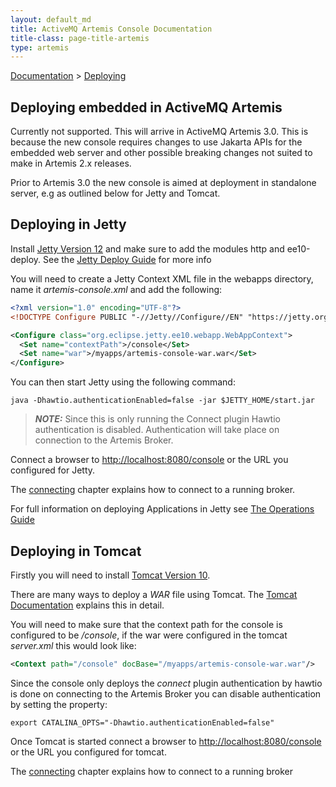 ```yaml
---
layout: default_md
title: ActiveMQ Artemis Console Documentation
title-class: page-title-artemis
type: artemis
---
```

[Documentation](index) > [Deploying](deploying)

## Deploying embedded in ActiveMQ Artemis

Currently not supported. This will arrive in ActiveMQ Artemis 3.0. This is because the new console requires changes to use Jakarta APIs for the embedded
web server and other possible breaking changes not suited to make in Artemis 2.x releases.

Prior to Artemis 3.0 the new console is aimed at deployment in standalone server, e.g as outlined below for Jetty and Tomcat.

## Deploying in Jetty

Install [Jetty Version 12](https://jetty.org/download.html)  and make sure to add the modules http and ee10-deploy. See the 
[Jetty Deploy Guide](https://jetty.org/docs/jetty/12/operations-guide/deploy/index.html) for more info

You will need to create a Jetty Context XML file in the webapps directory, name it *artemis-console.xml* and add the following:

```xml
<?xml version="1.0" encoding="UTF-8"?>
<!DOCTYPE Configure PUBLIC "-//Jetty//Configure//EN" "https://jetty.org/configure_10_0.dtd">

<Configure class="org.eclipse.jetty.ee10.webapp.WebAppContext"> 
  <Set name="contextPath">/console</Set> 
  <Set name="war">/myapps/artemis-console-war.war</Set> 
</Configure>
```

You can then start Jetty using the following command:

```shell
java -Dhawtio.authenticationEnabled=false -jar $JETTY_HOME/start.jar
```

> **_NOTE:_**  Since this is only running the Connect plugin Hawtio authentication is disabled. Authentication will take place on connection to the Artemis Broker. 

Connect a browser to [http://localhost:8080/console](http://localhost:8080/console) or the URL you configured for Jetty.

The [connecting](console.html#connecting-to-the-broker) chapter explains how to connect to a running broker.

For full information on deploying Applications in Jetty see [The Operations Guide](https://jetty.org/docs/jetty/12/operations-guide/index.html)

<a id="deploying-in-tomcat"></a>
## Deploying in Tomcat

Firstly you will need to install [Tomcat Version 10](https://tomcat.apache.org/download-10.cgi).

There are many ways to deploy a *WAR* file using Tomcat. The [Tomcat Documentation](https://tomcat.apache.org/tomcat-10.1-doc) explains this in detail.

You will need to make sure  that the context path for the console is configured to be */console*, if the war were configured in 
the tomcat *server.xml* this would look like:

```xml
<Context path="/console" docBase="/myapps/artemis-console-war.war"/>
```

Since the console only deploys the *connect* plugin authentication by hawtio is done on connecting to the Artemis Broker 
you can disable authentication by setting the property:

```shell
export CATALINA_OPTS="-Dhawtio.authenticationEnabled=false"
```

Once Tomcat is started connect a browser to [http://localhost:8080/console](http://localhost:8080/console) or the URL you configured for tomcat.

The [connecting](console.html#connecting-to-the-broker) chapter explains how to connect to a running broker
